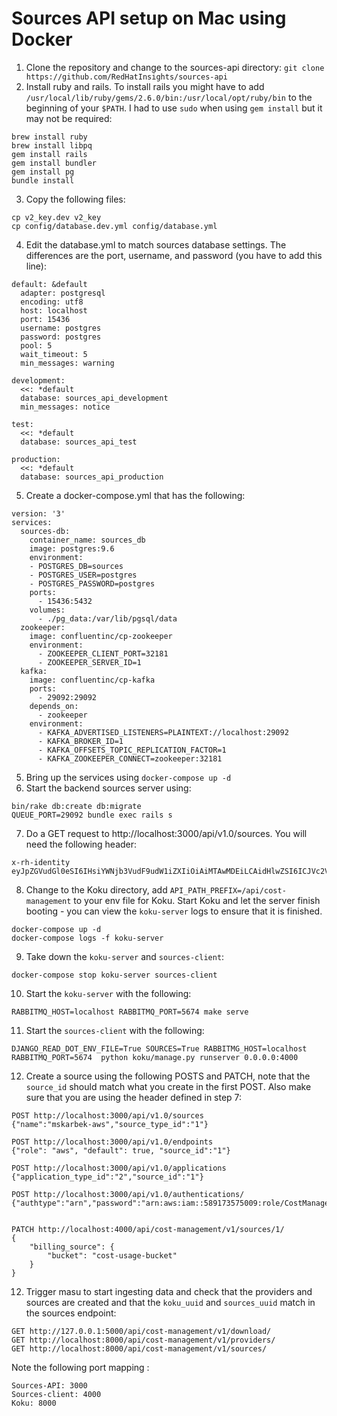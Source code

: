Sources API setup on Mac using Docker
=====================================
1. Clone the repository and change to the sources-api directory:
```git clone https://github.com/RedHatInsights/sources-api```
2. Install ruby and rails. To install rails you might have to add `/usr/local/lib/ruby/gems/2.6.0/bin:/usr/local/opt/ruby/bin` to the beginning of your `$PATH`. I had to use `sudo` when using `gem install` but it may not be required:
```
brew install ruby
brew install libpq
gem install rails
gem install bundler
gem install pg
bundle install
```
3. Copy the following files:
```
cp v2_key.dev v2_key
cp config/database.dev.yml config/database.yml
```
4. Edit the database.yml to match sources database settings.  The differences are the port, username, and password (you have to add this line):
```
default: &default
  adapter: postgresql
  encoding: utf8
  host: localhost
  port: 15436
  username: postgres
  password: postgres
  pool: 5
  wait_timeout: 5
  min_messages: warning

development:
  <<: *default
  database: sources_api_development
  min_messages: notice

test:
  <<: *default
  database: sources_api_test

production:
  <<: *default
  database: sources_api_production
```
5. Create a docker-compose.yml that has the following:
```
version: '3'
services:
  sources-db:
    container_name: sources_db
    image: postgres:9.6
    environment:
    - POSTGRES_DB=sources
    - POSTGRES_USER=postgres
    - POSTGRES_PASSWORD=postgres
    ports:
      - 15436:5432
    volumes:
      - ./pg_data:/var/lib/pgsql/data
  zookeeper:
    image: confluentinc/cp-zookeeper
    environment:
      - ZOOKEEPER_CLIENT_PORT=32181
      - ZOOKEEPER_SERVER_ID=1
  kafka:
    image: confluentinc/cp-kafka
    ports:
      - 29092:29092
    depends_on:
      - zookeeper
    environment:
      - KAFKA_ADVERTISED_LISTENERS=PLAINTEXT://localhost:29092
      - KAFKA_BROKER_ID=1
      - KAFKA_OFFSETS_TOPIC_REPLICATION_FACTOR=1
      - KAFKA_ZOOKEEPER_CONNECT=zookeeper:32181
```
5. Bring up the services using `docker-compose up -d`
6. Start the backend sources server using:
```
bin/rake db:create db:migrate
QUEUE_PORT=29092 bundle exec rails s
```
7. Do a GET request to http://localhost:3000/api/v1.0/sources. You will need the following header:
```
x-rh-identity eyJpZGVudGl0eSI6IHsiYWNjb3VudF9udW1iZXIiOiAiMTAwMDEiLCAidHlwZSI6ICJVc2VyIiwgInVzZXIiOiB7InVzZXJuYW1lIjogInVzZXJfZGV2IiwgImVtYWlsIjogInVzZXJfZGV2QGZvby5jb20iLCAiaXNfb3JnX2FkbWluIjogdHJ1ZX19LCAiZW50aXRsZW1lbnRzIjogeyJvcGVuc2hpZnQiOiB7ImlzX2VudGl0bGVkIjogdHJ1ZX19fQ==
```
8. Change to the Koku directory, add `API_PATH_PREFIX=/api/cost-management` to your env file for Koku. Start Koku and let the server finish booting - you can view the `koku-server` logs to ensure that it is finished.
```
docker-compose up -d
docker-compose logs -f koku-server
```
9. Take down the `koku-server` and `sources-client`:
```
docker-compose stop koku-server sources-client
```
10. Start the `koku-server` with the following:
```
RABBITMQ_HOST=localhost RABBITMQ_PORT=5674 make serve
```
11. Start the `sources-client` with the following:
```
DJANGO_READ_DOT_ENV_FILE=True SOURCES=True RABBITMG_HOST=localhost RABBITMQ_PORT=5674  python koku/manage.py runserver 0.0.0.0:4000
```
12. Create a source using the following POSTS and PATCH, note that the `source_id` should match what you create in the first POST. Also make sure that you are using the header defined in step 7:
```
POST http://localhost:3000/api/v1.0/sources
{"name":"mskarbek-aws","source_type_id":"1"}

POST http://localhost:3000/api/v1.0/endpoints
{"role": "aws", "default": true, "source_id":"1"}

POST http://localhost:3000/api/v1.0/applications
{"application_type_id":"2","source_id":"1"}

POST http://localhost:3000/api/v1.0/authentications/
{"authtype":"arn","password":"arn:aws:iam::589173575009:role/CostManagement","resource_id":"1","resource_type":"Endpoint"}


PATCH http://localhost:4000/api/cost-management/v1/sources/1/
{
    "billing_source": {
        "bucket": "cost-usage-bucket"
    }
}

```
12. Trigger masu to start ingesting data and check that the providers and sources are created and that the `koku_uuid` and `sources_uuid` match in the sources endpoint:
```
GET http://127.0.0.1:5000/api/cost-management/v1/download/
GET http://localhost:8000/api/cost-management/v1/providers/
GET http://localhost:8000/api/cost-management/v1/sources/
```
Note the following port mapping :
```
Sources-API: 3000
Sources-client: 4000
Koku: 8000
```
